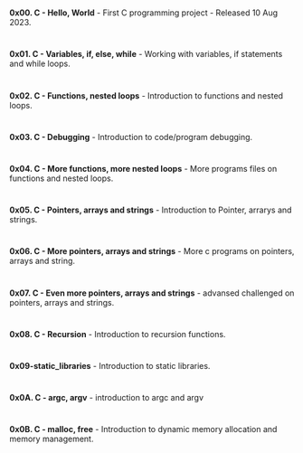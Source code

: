 #
**0x00. C - Hello, World** - First C programming project -  Released 10 Aug 2023.
#
**0x01. C - Variables, if, else, while** -  Working with variables, if statements and while loops.
#
**0x02. C - Functions, nested loops** - Introduction to functions and nested loops.
#
**0x03. C - Debugging** - Introduction to code/program debugging.
#
**0x04. C - More functions, more nested loops** - More programs files on functions and nested loops.
#
**0x05. C - Pointers, arrays and strings** - Introduction to Pointer, arrarys and strings.
#
**0x06. C - More pointers, arrays and strings** - More c programs on pointers, arrays and string.
#
**0x07. C - Even more pointers, arrays and strings** - advansed challenged on pointers, arrays and strings.
#
**0x08. C - Recursion** - Introduction to recursion functions.
#
**0x09-static_libraries** - Introduction to static libraries.
#
**0x0A. C - argc, argv** - introduction to argc and argv
#
**0x0B. C - malloc, free** - Introduction to dynamic memory allocation and memory management.
#
